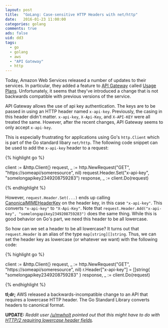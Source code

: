 ```yaml
---
layout: post
title:  "GoLang: Case-sensitive HTTP Headers with net/http"
date:   2016-01-23 11:00:00
categories: golang
comments: true
ads: false
uid: dd3
tags: 
  - go 
  - golang 
  - aws 
  - "API Gateway" 
  - http
---
```


Today, Amazon Web Services released a number of updates to their services. 
In particular, they added a feature to [API Gateway](https://aws.amazon.com/api-gateway/) 
called [Usage Plans](https://aws.amazon.com/blogs/aws/new-usage-plans-for-amazon-api-gateway/).
Unfortunately, it seems that they've introduced a change that is not backwards compatible with previous versions of the service.

API Gateway allows the use of api key authentication. The keys are to be passed in using an HTTP header named `x-api-key`. 
Previously, the casing in this header didn't matter. `x-api-key`, `X-Api-Key`, and `X-API-KEY` were all treated the same.
However, after the recent changes, API Gateway seems to only accept `x-api-key`.

This is especially frustrating for applications using Go's `http.Client` which is part of the Go standard libary `net/http`.
The following code snippet can be used to add the `x-api-key` header to a request:


{% highlight go %}

client := &http.Client{}
request, _ := http.NewRequest("GET", "https://someapi/someresource", nil)
request.Header.Set("x-api-key", "somelongapikey2349208759283")
response, _ := client.Do(request)

{% endhighlight %}

However, `request.Header.Set(...)` ends up calling [CanonicalMIMEHeaderKey](https://github.com/golang/go/blob/master/src/net/textproto/reader.go#L554) 
on the header key, in this case `"x-api-key"`.
This converts `"x-api-key"` to `"X-Api-Key"`. Note that `request.Header.Add("x-api-key", "somelongapikey2349208759283")` does the same thing. 
While this is good behavior on Go's part, we need this header to be all lowercase.

So how can we set a header to be all lowercase? It turns out that `request.Header` is an alias of the type `map[string][]string`.
Thus, we can set the header key as lowercase (or whatever we want) with the following code:

{% highlight go %}

client := &http.Client{}
request, _ := http.NewRequest("GET", "https://someapi/someresource", nil)
r.Header["x-api-key"] = []string{ "somelongapikey2349208759283" }
response, _ := client.Do(request)

{% endhighlight %}


**tl;dr;** AWS released a backwards-incompatible change to an API that requires a lowercase HTTP header. The Go Standard Library converts headers to canonical format.


**UPDATE:** *Reddit user [/u/mwholt](https://www.reddit.com/user/mwholt) pointed out that this might have to do with [HTTP/2 requiring lowercase header fields](http://httpwg.org/specs/rfc7540.html#HttpHeaders).*